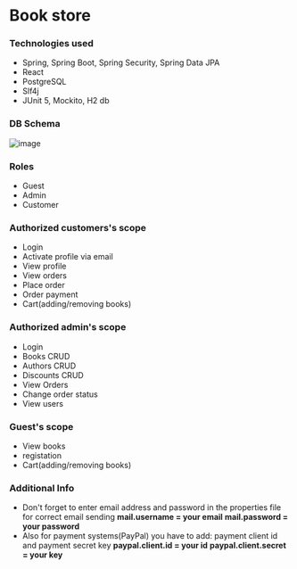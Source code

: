 # Book store

 ### Technologies used
* Spring, Spring Boot, Spring Security, Spring Data JPA
* React
* PostgreSQL
* Slf4j
* JUnit 5, Mockito, H2 db

 ### DB Schema
 ![image](https://user-images.githubusercontent.com/44998184/162007222-8667b398-fb0c-4726-a3af-719a678b6538.png)
 
 ### Roles
  * Guest
  * Admin
  * Customer
   
 ### Authorized customers's scope
 * Login
 * Activate profile via email
 * View profile
 * View orders
 * Place order
 * Order payment
 * Cart(adding/removing books)

### Authorized admin's scope
 * Login
 * Books CRUD
 * Authors CRUD
 * Discounts CRUD
 * View Orders
 * Change order status
 * View users

### Guest's scope
* View books 
* registation 
* Cart(adding/removing books)

### Additional Info
 * Don't forget to enter email address and password in the properties file for correct email sending
 **mail.username = your email**
 **mail.password = your password**
 * Also for payment systems(PayPal) you have to add: payment client id and payment secret key
 **paypal.client.id = your id**
 **paypal.client.secret = your key**
 
 
